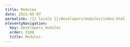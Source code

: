 ```yaml
---
title: Modules
date: 2021-05-07
permalink: /{{ locale }}/developers/modules/index.html
eleventyNavigation:
  key: developers_modules
  order: 3100
  title: Modules
---
```

